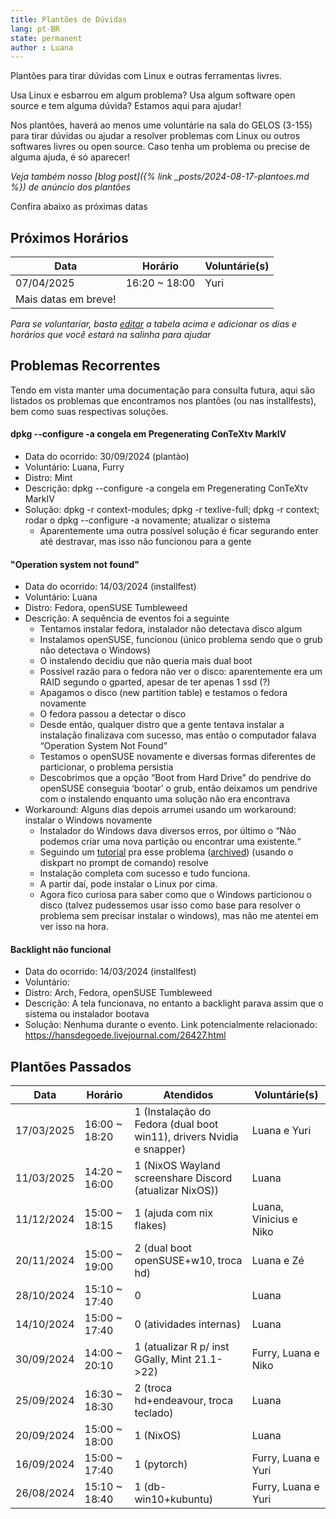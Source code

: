 ```yaml
---
title: Plantões de Dúvidas
lang: pt-BR
state: permanent
author : Luana
---
```


Plantões para tirar dúvidas com Linux e outras ferramentas livres.

Usa Linux e esbarrou em algum problema? Usa algum software open source e tem alguma dúvida? Estamos aqui para ajudar!

Nos plantões, haverá ao menos ume voluntárie na sala do GELOS (3-155) para tirar dúvidas ou ajudar a resolver problemas com Linux ou outros softwares livres ou open source.
Caso tenha um problema ou precise de alguma ajuda, é só aparecer!

*Veja também nosso [blog post]({% link _posts/2024-08-17-plantoes.md %}) de anúncio dos plantões*

Confira abaixo as próximas datas

## Próximos Horários

| Data                | Horário                  | Voluntárie(s)   |
|---------------------|--------------------------|-----------------|
|  07/04/2025         |   16:20 ~ 18:00          | Yuri           |
| Mais datas em breve!|                          |                 |


*Para se voluntariar, basta [editar](https://github.com/gelos-icmc/site/blob/main/src/_projects/plantao.md) a tabela acima e adicionar os dias e horários que você estará na salinha para ajudar*

## Problemas Recorrentes

Tendo em vista manter uma documentação para consulta futura, aqui são listados os problemas que encontramos nos plantões (ou nas installfests), bem como suas respectivas soluções.

#### dpkg --configure -a congela em Pregenerating ConTeXtv MarkIV
- Data do ocorrido: 30/09/2024 (plantào)
- Voluntário: Luana, Furry
- Distro: Mint
- Descrição: dpkg --configure -a congela em Pregenerating ConTeXtv MarkIV
- Solução: dpkg -r context-modules; dpkg -r texlive-full; dpkg -r context; rodar o  dpkg --configure -a novamente; atualizar o sistema
  - Aparentemente uma outra possível solução é ficar segurando enter até destravar, mas isso não funcionou para a gente

#### "Operation system not found"
- Data do ocorrido: 14/03/2024 (installfest)
- Voluntário: Luana
- Distro: Fedora, openSUSE Tumbleweed
- Descrição: A sequência de eventos foi a seguinte
  - Tentamos instalar fedora, instalador não detectava disco algum
  - Instalamos openSUSE, funcionou (único problema sendo que o grub não detectava o Windows)
  - O instalendo decidiu que não queria mais dual boot
  - Possível razão para o fedora não ver o disco: aparentemente era um RAID segundo o gparted, apesar de ter apenas 1 ssd (?)
  - Apagamos o disco (new partition table) e testamos o fedora novamente
  - O fedora passou a detectar o disco
  - Desde então, qualquer distro que a gente tentava instalar a instalação finalizava com sucesso, mas então o computador falava “Operation System Not Found”
  - Testamos o openSUSE novamente e diversas formas diferentes de particionar, o problema persistia
  - Descobrimos que a opção “Boot from Hard Drive” do pendrive do openSUSE conseguia ‘bootar’ o grub, então deixamos um pendrive com o instalendo enquanto uma solução não era encontrava
- Workaround: Alguns dias depois arrumei usando um workaround: instalar o Windows novamente
  - Instalador do Windows dava diversos erros, por último o “Não podemos criar uma nova partição ou encontrar uma existente.“
  - Seguindo um [tutorial](https://br.easeus.com/partition-manager-tips/nao-foi-possivel-criar-nova-particao-ou-localizar-existente.html) pra esse problema ([archived](https://web.archive.org/web/20240321141548/https://br.easeus.com/partition-manager-tips/nao-foi-possivel-criar-nova-particao-ou-localizar-existente.html)) (usando o diskpart no prompt de comando) resolve
  - Instalação completa com sucesso e tudo funciona.
  - A partir daí, pode instalar o Linux por cima.
  - Agora fico curiosa para saber como que o Windows particionou o disco (talvez pudessemos usar isso como base para resolver o problema sem precisar instalar o windows), mas não me atentei em ver isso na hora.

#### Backlight não funcional
- Data do ocorrido: 14/03/2024 (installfest)
- Voluntário:
- Distro: Arch, Fedora, openSUSE Tumbleweed
- Descrição: A tela funcionava, no entanto a backlight parava assim que o sistema ou instalador bootava
- Solução: Nenhuma durante o evento. Link potencialmente relacionado: https://hansdegoede.livejournal.com/26427.html

## Plantões Passados

| Data                | Horário                  | Atendidos                                    | Voluntárie(s)      |
|---------------------|--------------------------|----------------------------------------------|--------------------|
| 17/03/2025          |   16:00 ~ 18:20          | 1 (Instalação do Fedora (dual boot win11), drivers Nvidia e snapper)                     | Luana e Yuri                           |
| 11/03/2025          |   14:20 ~ 16:00          | 1 (NixOS Wayland screenshare Discord (atualizar NixOS))                     | Luana                           |
| 11/12/2024          |   15:00 ~ 18:15          | 1 (ajuda com nix flakes)                     | Luana, Vinicius e Niko      |
| 20/11/2024          |   15:00 ~ 19:00          | 2 (dual boot openSUSE+w10, troca hd)                     |Luana e Zé      |
| 28/10/2024          |   15:10 ~ 17:40          | 0                      | Luana |
| 14/10/2024          |   15:00 ~ 17:40          | 0 (atividades internas)| Luana |
| 30/09/2024          |   14:00 ~ 20:10          | 1 (atualizar R p/ inst GGally, Mint 21.1->22)| Furry, Luana e Niko|
| 25/09/2024          |   16:30 ~ 18:30          | 2 (troca hd+endeavour, troca teclado)        |        Luana       |     
| 20/09/2024          |   15:00 ~ 18:00          | 1 (NixOS)                                    |        Luana       |
| 16/09/2024          |   15:00 ~ 17:40          | 1 (pytorch)                                  | Furry, Luana e Yuri|
| 26/08/2024          |   15:10 ~ 18:40          | 1 (db-win10+kubuntu)                         | Furry, Luana e Yuri|
